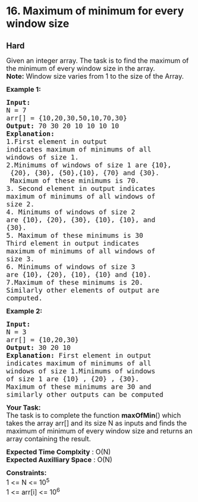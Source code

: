 # 16. Maximum of minimum for every window size
## Hard 
<div class="problem-statement">
                <p></p><p><span style="font-size:18px">Given an integer array. The task is to find the maximum of the minimum of every window size in the array.<br>
<strong>Note:</strong> Window size varies from 1 to the size of the Array.</span></p>

<p><span style="font-size:18px"><strong>Example 1:</strong></span></p>

<pre><span style="font-size:18px"><strong>Input:
</strong>N = 7
arr[] = {10,20,30,50,10,70,30}
<strong>Output: </strong>70 30 20 10 10 10 10&nbsp;<strong>
Explanation: 
</strong>1.First element in output
indicates maximum of minimums of all
</span><span style="font-size:18px">windows of size 1.
</span><span style="font-size:18px">2.Minimums of windows of size 1 are {10},
 {20}, {30}, {50},{10}, </span><span style="font-size:18px">{70} and {30}. 
&nbsp;Maximum of these minimums is 70. </span>
<span style="font-size:18px">3. Second element in output indicates
maximum of minimums of all </span><span style="font-size:18px">windows of
size 2. 
</span><span style="font-size:18px">4. Minimums of windows of size 2
are {10}, {20}, {30}, {10}, {10}, </span><span style="font-size:18px">and
{30}.
5. Maximum of these minimums is 30 </span>
<span style="font-size:18px">Third element in output indicates
maximum of minimums of all </span><span style="font-size:18px">windows of
size 3. 
6. </span><span style="font-size:18px">Minimums of windows of size 3
are {10}, {20}, {10}, {10} and {10}.
</span><span style="font-size:18px">7.Maximum of these minimums is 20. </span>
<span style="font-size:18px">Similarly other elements of output are
computed.</span>
</pre>

<p><span style="font-size:18px"><strong>Example 2:</strong></span></p>

<pre><span style="font-size:18px"><strong>Input:
</strong>N = 3
arr[] = {10,20,30}
<strong>Output: </strong>30 20 10<strong>
Explanation: </strong>First element in output
indicates maximum of minimums of all
</span><span style="font-size:18px">windows of size 1.Minimums of windows
of size 1 are {10} , {20} , {30}.
Maximum of these minimums are 30 and
similarly other outputs can be computed</span></pre>

<p><span style="font-size:18px"><strong>Your Task:</strong><br>
The task is to complete the function&nbsp;<strong>maxOfMin</strong>() which takes the array arr[] and its size N as inputs and finds the maximum of minimum of every window size and returns an array containing the result.&nbsp;</span></p>

<p><span style="font-size:18px"><strong>Expected Time Complxity</strong> : O(N)<br>
<strong>Expected Auxilliary Space</strong> : O(N)</span></p>

<p><span style="font-size:18px"><strong>Constraints:</strong><br>
1 &lt;= N &lt;= 10<sup>5</sup><br>
1 &lt;= arr[i] &lt;= 10<sup>6</sup></span></p>
 <p></p>
            </div>